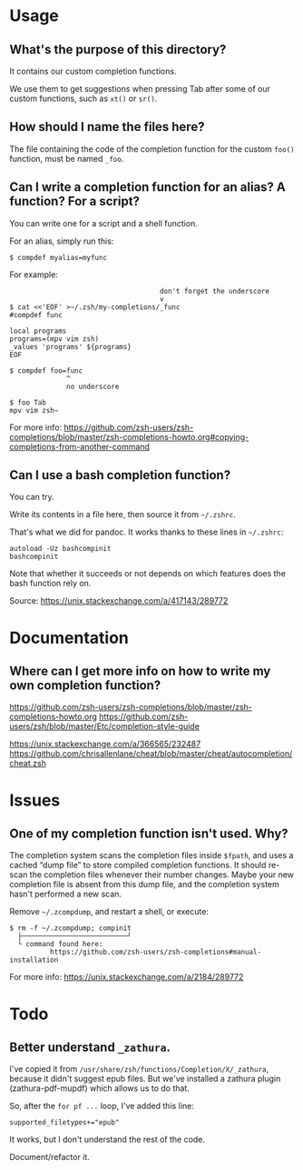 # Usage
## What's the purpose of this directory?

It contains our custom completion functions.

We  use them  to get  suggestions when  pressing Tab  after some  of our  custom
functions, such as `xt()` or `sr()`.

## How should I name the files here?

The file containing  the code of the completion function  for the custom `foo()`
function, must be named `_foo`.

## Can I write a completion function for an alias?  A function?  For a script?

You can write one for a script and a shell function.

For an alias, simply run this:

    $ compdef myalias=myfunc

For example:

                                         don't forget the underscore
                                         v
    $ cat <<'EOF' >~/.zsh/my-completions/_func
    #compdef func

    local programs
    programs=(mpv vim zsh)
    _values 'programs' ${programs}
    EOF

    $ compdef foo=func
                  ^
                  no underscore

    $ foo Tab
    mpv vim zsh~

For more info:
<https://github.com/zsh-users/zsh-completions/blob/master/zsh-completions-howto.org#copying-completions-from-another-command>

## Can I use a bash completion function?

You can try.

Write its contents in a file here, then source it from `~/.zshrc`.

That's what we did for pandoc.
It works thanks to these lines in `~/.zshrc`:

    autoload -Uz bashcompinit
    bashcompinit

Note that  whether it succeeds  or not depends on  which features does  the bash
function rely on.

Source: <https://unix.stackexchange.com/a/417143/289772>

##
# Documentation
## Where can I get more info on how to write my own completion function?

<https://github.com/zsh-users/zsh-completions/blob/master/zsh-completions-howto.org>
<https://github.com/zsh-users/zsh/blob/master/Etc/completion-style-guide>

<https://unix.stackexchange.com/a/366565/232487>
<https://github.com/chrisallenlane/cheat/blob/master/cheat/autocompletion/cheat.zsh>

##
# Issues
## One of my completion function isn't used.  Why?

The completion  system scans the  completion files  inside `$fpath`, and  uses a
cached “dump file” to store compiled completion functions.
It should re-scan the completion files whenever their number changes.
Maybe your new completion file is absent from this dump file, and the completion
system hasn't performed a new scan.

Remove `~/.zcompdump`, and restart a shell, or execute:

    $ rm -f ~/.zcompdump; compinit
      ├──────────────────────────┘
      └ command found here:
              https://github.com/zsh-users/zsh-completions#manual-installation

For more info: <https://unix.stackexchange.com/a/2184/289772>

##
# Todo
## Better understand `_zathura`.

I've copied it from `/usr/share/zsh/functions/Completion/X/_zathura`, because it
didn't suggest epub files.
But we've installed a zathura plugin (zathura-pdf-mupdf) which allows us to do that.

So, after the `for pf ...` loop, I've added this line:

    supported_filetypes+="epub"

It works, but I don't understand the rest of the code.

Document/refactor it.

